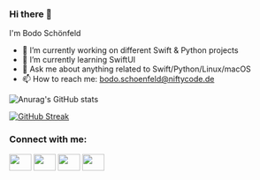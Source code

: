 ### Hi there 👋
I'm Bodo Schönfeld

- 🔭 I’m currently working on different Swift & Python projects
- 🌱 I’m currently learning SwiftUI
- 💬 Ask me about anything related to Swift/Python/Linux/macOS
- 📫 How to reach me: bodo.schoenfeld@niftycode.de

![Anurag's GitHub stats](https://github-readme-stats.vercel.app/api?username=anuraghazra&count_private=true)

[![GitHub Streak](http://github-readme-streak-stats.herokuapp.com?user=niftycode&theme=vue)](https://git.io/streak-stats)

<h3 align="left">Connect with me:</h3>
<p align="left">
<a href="https://twitter.com/xernblog" target="blank"><img align="center" src="https://cdn.jsdelivr.net/npm/simple-icons@3.0.1/icons/twitter.svg" alt="" height="30" width="40" /></a>
<a href="https://de.linkedin.com/in/bodo-schönfeld" target="blank"><img align="center" src="https://cdn.jsdelivr.net/npm/simple-icons@3.0.1/icons/linkedin.svg" alt="" height="30" width="40" /></a>
<a href="https://www.instagram.com/navertoc/" target="blank"><img align="center" src="https://cdn.jsdelivr.net/npm/simple-icons@3.0.1/icons/instagram.svg" alt="" height="30" width="40" /></a>
<a href="https://www.youtube.com/channel/UC7_tf49nKbQydDJDShQcH7w" target="blank"><img align="center" src="https://cdn.jsdelivr.net/npm/simple-icons@3.0.1/icons/youtube.svg" alt="" height="30" width="40" /></a>
</p>
